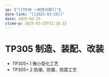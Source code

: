```yaml
---
up: ["[[TP30 一般性问题]]"]
date-link: "[[2025-03-25]]"
date: 2025-03-25
ctime-p: 2025-03-25T11:18:15
---
```


# TP305 制造、装配、改装

- TP305+.1 微小型化工艺
- TP305+.2 防潮、防霉、防腐工艺
